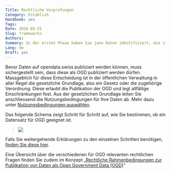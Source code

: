 ```yaml
---
Title: Rechtliche Vorprüfungen
Category: Establish
Handbook: yes
Tags:
Date: 2016-05-25
Slug: frameworks
Authors:
Summary: In der ersten Phase haben Sie jene Daten identifiziert, die sie als OGD publizieren möchten. Bevor Sie Daten nun technisch für die Publikation aufbereiten können, müssen Sie abklären, nach welchen Bedingungen die Datensätze genutzt werden können. Dieses Kapitel enthält ein einfaches Schema, um die richtigen Nutzungsbedingungen auszuwählen. Zudem erklärt es das Vorgehen, wenn Sie Geodaten auf opendata.swiss publizieren wollen.
Lang: de
Draft: yes
---
```


Bevor Daten auf opendata.swiss publiziert werden können, muss sichergestellt sein, dass diese als OGD publiziert werden dürfen. Massgeblich für diese Entscheidung ist in der öffentlichen Verwaltung in aller Regel die gesetzliche Grundlage, also ein Gesetz oder die zugehörige Verordnung. Diese erlaubt die Publikation der OGD und legt allfällige Einschränkungen fest. Aus der gesetzlichen Grundlage leiten Sie anschliessend die Nutzungsbedingungen für Ihre Daten ab. Mehr dazu unter [Nutzungsbedingungen auswählen](terms).

Das folgende Schema zeigt Schritt für Schritt auf, wie Sie bestimmen, ob ein Datensatz für OGD geeignet ist.

> ![](../../images/chart-arbeitshilfe-publikation.png)

Falls Sie weitergehende Erklärungen zu den einzelnen Schritten benötigen, [finden Sie diese hier](/de/library/arbeitshilfe-publikation).

Eine Übersicht über die verschiedenen für OGD relevanten rechtlichen Fragen finden Sie zudem im Konzept „[Rechtliche Rahmenbedingungen zur Publikation von Daten als Open Government Data (OGD)](/de/library/konzept-rechtliche-rahmen)“
